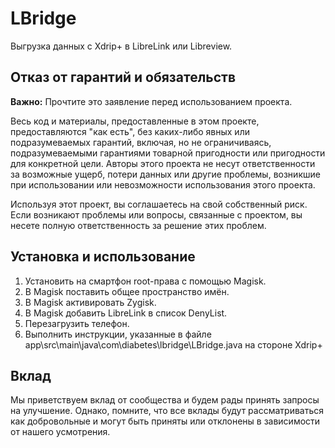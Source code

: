 # LBridge

Выгрузка данных с Xdrip+ в LibreLink или Libreview.

## Отказ от гарантий и обязательств

**Важно:** Прочтите это заявление перед использованием проекта.

Весь код и материалы, предоставленные в этом проекте, предоставляются "как есть", без каких-либо явных или подразумеваемых гарантий, включая, но не ограничиваясь, подразумеваемыми гарантиями товарной пригодности или пригодности для конкретной цели. Авторы этого проекта не несут ответственности за возможные ущерб, потери данных или другие проблемы, возникшие при использовании или невозможности использования этого проекта.

Используя этот проект, вы соглашаетесь на свой собственный риск. Если возникают проблемы или вопросы, связанные с проектом, вы несете полную ответственность за решение этих проблем.

## Установка и использование

1) Установить на смартфон root-права с помощью Magisk.
2) В Magisk поставить общее пространство имён.
3) В Magisk активировать Zygisk.
5) В Magisk добавить LibreLink в список DenyList.
6) Перезагрузить телефон.
7) Выполнить инструкции, указанные в файле app\src\main\java\com\diabetes\lbridge\LBridge.java на стороне Xdrip+

## Вклад

Мы приветствуем вклад от сообщества и будем рады принять запросы на улучшение. Однако, помните, что все вклады будут рассматриваться как добровольные и могут быть приняты или отклонены в зависимости от нашего усмотрения.
